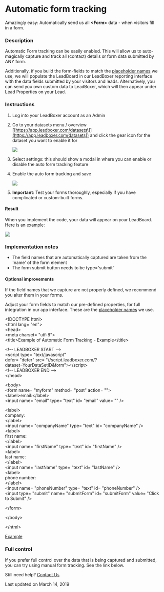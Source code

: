 # Automatic form tracking

Amazingly easy: Automatically send us all **\<Form>** data - when visitors fill in a form.

### Description

Automatic Form tracking can be easily enabled. This will allow us to auto-magically capture and track all (contact) details or form data submitted by ANY form.

Additionally, if you build the form-fields to match the [placeholder names](../../fundamentals/elements/import-and-export/leadboxer-user-interface-placeholder-names.md) we use, we will populate the LeadBoard in our LeadBoxer reporting interface with the data fields submitted by your visitors and leads. Alternatively, you can send you own custom data to LeadBoxer, which will then appear under Lead Properties on your Lead.

### Instructions

1. Log into your LeadBoxer account as an Admin
2.  Go to your datasets menu / overview \[[https://app.leadboxer.com/datasets\]](https://app.leadboxer.com/datasets]) and click the gear icon for the dataset you want to enable it for

    ![](https://d33v4339jhl8k0.cloudfront.net/docs/assets/565e1cb7c697915b26a5c214/images/5c8a2d590428633d2cf39550/dataset-gear-wheel.png)
3. Select settings: this should show a modal in where you can enable or disable the auto form tracking feature
4.  Enable the auto form tracking and save

    ![](https://d33v4339jhl8k0.cloudfront.net/docs/assets/565e1cb7c697915b26a5c214/images/5c8a2dc50428633d2cf39553/file-a7OY5t8n2M.png)
5. **Important**: Test your forms thoroughly, especially if you have complicated or custom-built forms.

#### Result

When you implement the code, your data will appear on your LeadBoard. Here is an example:

![](https://d33v4339jhl8k0.cloudfront.net/docs/assets/565e1cb7c697915b26a5c214/images/5c88e2502c7d3a154460cbbf/file-A4jCxRnKIs.png)

### Implementation notes

* The field names that are automatically captured are taken from the 'name' of the form element
* The form submit button needs to be type='submit'

#### Optional improvements

If the field names that we capture are not properly defined, we recommend you alter them in your forms.

Adjust your form fields to match our pre-defined properties, for full integration in our app interface. These are the [placeholder names](../../fundamentals/elements/import-and-export/leadboxer-user-interface-placeholder-names.md) we use.

\<!DOCTYPE html>\
\<html lang= "en">\
\<head>\
\<meta charset= "utf-8">\
\<title>Example of Automatic Form Tracking - Example\</title>

\<!-- LEADBOXER START -->\
\<script type= "text/javascript"\
defer= "defer" src= "//script.leadboxer.com/?dataset=YourDataSetID\&form">\</script>\
\<!-- LEADBOXER END -->\
\</head>

\<body>\
\<form name= "myform" method= "post" action= "">\
\<label>email:\</label>\
\<input name= "email" type= "text" id= "email" value= "" />

\<label>\
company:\
\</label>\
\<input name= "companyName" type= "text" id= "companyName" />\
\<label>\
first name:\
\</label>\
\<input name= "firstName" type= "text" id= "firstName" />\
\<label>\
last name:\
\</label>\
\<input name= "lastName" type= "text" id= "lastName" />\
\<label>\
phone number:\
\</label>\
\<input name= "phoneNumber" type= "text" id= "phoneNumber" />\
\<input type= "submit" name= "submitForm" id= "submitForm" value= "Click to Submit" />

\</form>

\</body>

\</html>

[Example](http://api.leadboxer.com/api/examples/forms/index-script.html)

### Full control

If you prefer full control over the data that is being captured and submitted, you can try using manual form tracking. See the link below.

Still need help? [Contact Us](broken-reference)&#x20;

Last updated on March 14, 2019
